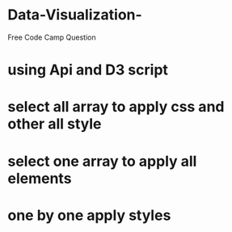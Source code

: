 # Data-Visualization-
Free Code Camp Question 
# using Api and D3 script
# select all array to apply css and other all style 
# select one array to apply all elements
# one by one apply styles
